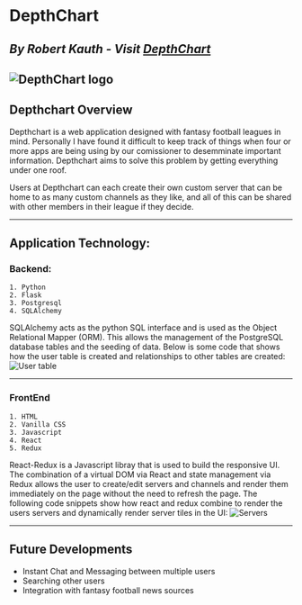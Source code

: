 # DepthChart
## *By Robert Kauth - Visit [DepthChart](https://depthchart.herokuapp.com/)*
![DepthChart logo](https://fantasydepthchart.s3.us-west-1.amazonaws.com/discord_footballgithub.png)
---
## Depthchart Overview
Depthchart is a web application designed with fantasy football leagues in mind. Personally I have found it difficult to keep track of things when four or more apps are being using by our comissioner to desemminate important information. Depthchart aims to solve this problem by getting everything under one roof.

Users at Depthchart can each create their own custom server that can be home to as many custom channels as they like, and all of this can be shared with other members in their league if they decide.

---

## Application Technology:
### Backend:
    1. Python
    2. Flask
    3. Postgresql
    4. SQLAlchemy
SQLAlchemy acts as the python SQL interface and is used as the Object Relational Mapper (ORM). This allows the management of the PostgreSQL database tables and the seeding of data. Below is some code that shows how the user table is created and relationships to other tables are created:
![User table](https://fantasydepthchart.s3.us-west-1.amazonaws.com/Code/User_model.png)

---

### FrontEnd
    1. HTML
    2. Vanilla CSS
    3. Javascript
    4. React
    5. Redux
React-Redux is a Javascript libray that is used to build the responsive UI. The combination of a virtual DOM via React and state management via Redux allows the user to create/edit servers and channels and render them immediately on the page without the need to refresh the page. The following code snippets show how react and redux combine to render the users servers and dynamically render server tiles in the UI:
![Servers](https://fantasydepthchart.s3.us-west-1.amazonaws.com/Code/servers.png)

---

## Future Developments
* Instant Chat and Messaging between multiple users
* Searching other users
* Integration with fantasy football news sources
